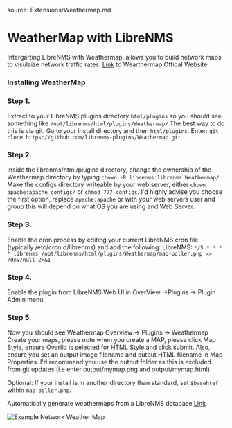 source: Extensions/Weathermap.md

# WeatherMap with LibreNMS
Intergarting LibreNMS with Weathermap, allows you to build network maps to visulaize network traffic rates.
[Link](https://network-weathermap.com/) to Wearthermap Offical Website

### Installing WeatherMap

### Step 1. 
Extract to your LibreNMS plugins directory `html/plugins` so you should see something like `/opt/librenms/html/plugins/Weathermap/`
The best way to do this is via git. Go to your install directory and then `html/plugins`.
Enter:
    `git clone https://github.com/librenms-plugins/Weathermap.git`
### Step 2.
Inside the librenms/html/plugins directory, change the ownership of the Weathermap directory by typing `chown -R librenms:librenms Weathermap/`
Make the configs directory writeable by your web server, either `chown apache:apache configs/` or `chmod 777 configs`.
I'd highly advise you choose the first option, replace `apache:apache` or with your web servers user and group this will depend on what OS you are using and Web Server.
### Step 3. 
Enable the cron process by editing your current LibreNMS cron file (typically /etc/cron.d/librenms) and add the following:
LibreNMS:  `*/5 * * * * librenms /opt/librenms/html/plugins/Weathermap/map-poller.php >> /dev/null 2>&1`
### Step 4. 
Enable the plugin from LibreNMS Web UI in OverView ->Plugins -> Plugin Admin menu.

### Step 5. 
Now you should see Weathermap Overview -> Plugins -> Weathermap
Create your maps, please note when you create a MAP, please click Map Style, ensure Overlib is selected for HTML Style and click submit.
Also, ensure you set an output image filename and output HTML filename in Map Properties.
I'd recommend you use the output folder as this is excluded from git updates (i.e enter output/mymap.png and output/mymap.html).

Optional: If your install is in another directory than standard, set `$basehref` within `map-poller.php`.

Automatically generate weathermaps from a LibreNMS database [Link](https://github.com/pblasquez/weathermapper)

![Example Network Weather Map](/img/network-weather-map.PNG)
